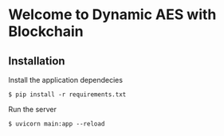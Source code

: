 # Welcome to Dynamic AES with Blockchain

## Installation

Install the application dependecies

`$ pip install -r requirements.txt`

Run the server

`$ uvicorn main:app --reload`
